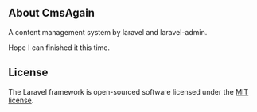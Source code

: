 ## About CmsAgain

A content management system by laravel and laravel-admin.

Hope I can finished it this time.

## License

The Laravel framework is open-sourced software licensed under the [MIT license](https://opensource.org/licenses/MIT).
